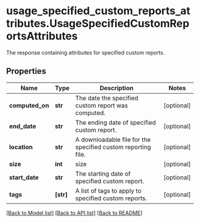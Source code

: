 # usage_specified_custom_reports_attributes.UsageSpecifiedCustomReportsAttributes

The response containing attributes for specified custom reports.
## Properties
Name | Type | Description | Notes
------------ | ------------- | ------------- | -------------
**computed_on** | **str** | The date the specified custom report was computed. | [optional] 
**end_date** | **str** | The ending date of specified custom report. | [optional] 
**location** | **str** | A downloadable file for the specified custom reporting file. | [optional] 
**size** | **int** | size | [optional] 
**start_date** | **str** | The starting date of specified custom report. | [optional] 
**tags** | **[str]** | A list of tags to apply to specified custom reports. | [optional] 

[[Back to Model list]](README.md#documentation-for-models) [[Back to API list]](README.md#documentation-for-api-endpoints) [[Back to README]](README.md)


